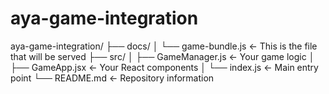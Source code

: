 # aya-game-integration

aya-game-integration/
├── docs/
│   └── game-bundle.js    <- This is the file that will be served
├── src/
│   ├── GameManager.js    <- Your game logic
│   ├── GameApp.jsx       <- Your React components
│   └── index.js          <- Main entry point
└── README.md             <- Repository information
